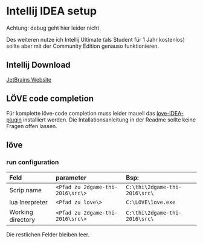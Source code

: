 # Intellij IDEA setup
Achtung: debug geht hier leider nicht

Des weiteren nutze ich Intellij Ultimate (als Student für 1 Jahr kostenlos)
sollte aber mit der Community Edition genauso funktionieren.

## Intellij Download
[JetBrains Website](https://www.jetbrains.com/idea/download)

## LÖVE code completion
Für komplette löve-code completion muss leider mauell das
[love-IDEA-plugin](https://github.com/rm-code/love-IDEA-plugin) installiert werden.
Die Intallationsanleitung in der Readme sollte keine Fragen offen lassen.

## löve
### run configuration

 | Feld                 | parameter                             | Bsp:                          |
 | :------------------- | :------------------------------------ | :---------------------------- |
 | Scrip name           | `<Pfad zu 2dgame-thi-2016\src\>`      | `C:\thi\2dgame-thi-2016\src\` |
 | lua Inerpreter       | `<Pfad zu love\>`                     | `C:\LOVE\love.exe`            |
 | Working directory    | `<Pfad zu 2dgame-thi-2016\src\>`      | `C:\thi\2dgame-thi-2016\src\` |

 Die restlichen Felder bleiben leer.
